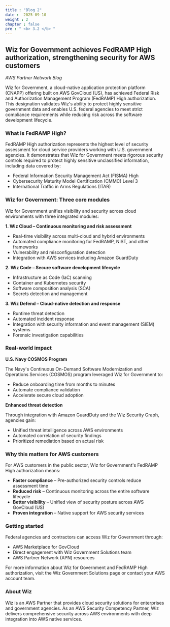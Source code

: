 ```yaml
---
title : "Blog 2"
date :  2025-09-10 
weight : 2
chapter : false
pre : " <b> 3.2 </b> "
---
```


## Wiz for Government achieves FedRAMP High authorization, strengthening security for AWS customers

*AWS Partner Network Blog*

Wiz for Government, a cloud-native application protection platform (CNAPP) offering built on AWS GovCloud (US), has achieved Federal Risk and Authorization Management Program (FedRAMP) High authorization. This designation validates Wiz's ability to protect highly sensitive government data and enables U.S. federal agencies to meet strict compliance requirements while reducing risk across the software development lifecycle.

### What is FedRAMP High?

FedRAMP High authorization represents the highest level of security assessment for cloud service providers working with U.S. government agencies. It demonstrates that Wiz for Government meets rigorous security controls required to protect highly sensitive unclassified information, including data covered by:

* Federal Information Security Management Act (FISMA) High
* Cybersecurity Maturity Model Certification (CMMC) Level 3
* International Traffic in Arms Regulations (ITAR)

### Wiz for Government: Three core modules

Wiz for Government unifies visibility and security across cloud environments with three integrated modules:

**1. Wiz Cloud – Continuous monitoring and risk assessment**

* Real-time visibility across multi-cloud and hybrid environments
* Automated compliance monitoring for FedRAMP, NIST, and other frameworks
* Vulnerability and misconfiguration detection
* Integration with AWS services including Amazon GuardDuty

**2. Wiz Code – Secure software development lifecycle**

* Infrastructure as Code (IaC) scanning
* Container and Kubernetes security
* Software composition analysis (SCA)
* Secrets detection and management

**3. Wiz Defend – Cloud-native detection and response**

* Runtime threat detection
* Automated incident response
* Integration with security information and event management (SIEM) systems
* Forensic investigation capabilities

### Real-world impact

**U.S. Navy COSMOS Program**

The Navy's Continuous On-Demand Software Modernization and Operations Services (COSMOS) program leveraged Wiz for Government to:

* Reduce onboarding time from months to minutes
* Automate compliance validation
* Accelerate secure cloud adoption

**Enhanced threat detection**

Through integration with Amazon GuardDuty and the Wiz Security Graph, agencies gain:

* Unified threat intelligence across AWS environments
* Automated correlation of security findings
* Prioritized remediation based on actual risk

### Why this matters for AWS customers

For AWS customers in the public sector, Wiz for Government's FedRAMP High authorization means:

* **Faster compliance** – Pre-authorized security controls reduce assessment time
* **Reduced risk** – Continuous monitoring across the entire software lifecycle
* **Better visibility** – Unified view of security posture across AWS GovCloud (US)
* **Proven integration** – Native support for AWS security services

### Getting started

Federal agencies and contractors can access Wiz for Government through:

* AWS Marketplace for GovCloud
* Direct engagement with Wiz Government Solutions team
* AWS Partner Network (APN) resources

For more information about Wiz for Government and FedRAMP High authorization, visit the Wiz Government Solutions page or contact your AWS account team.

### About Wiz

Wiz is an AWS Partner that provides cloud security solutions for enterprises and government agencies. As an AWS Security Competency Partner, Wiz delivers comprehensive security across AWS environments with deep integration into AWS native services.
